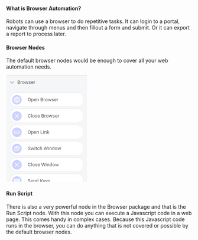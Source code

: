 #### What is Browser Automation?
Robots can use a browser to do repetitive tasks. It can login to a portal, navigate through menus and then fillout a form and submit.
Or it can export a report to process later.

#### Browser Nodes
The default browser nodes would be enough to cover all your web automation needs.

![Browser Nodes](https://raw.githubusercontent.com/robomotionio/robomotion-tutorials/master/images/browser.png)

#### Run Script
There is also a very powerful node in the Browser package and that is the Run Script node. With this node you can execute a Javascript code in a web page. This comes handy in complex cases. Because this Javascript code runs in the browser, you can do anything that is not covered or possible by the default browser nodes.

